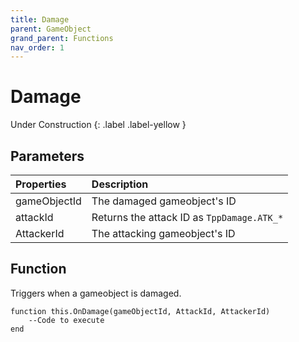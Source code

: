 ```yaml
---
title: Damage
parent: GameObject
grand_parent: Functions
nav_order: 1
---
```


# Damage
Under Construction
{: .label .label-yellow }

## Parameters

|Properties|Description|
|:-|:-|
|gameObjectId|The damaged gameobject's ID|
|attackId|Returns the attack ID as `TppDamage.ATK_*`|
|AttackerId|The attacking gameobject's ID|

## Function

Triggers when a gameobject is damaged.

```
function this.OnDamage(gameObjectId, AttackId, AttackerId) 
	--Code to execute
end
```
